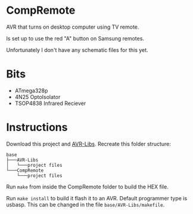 # CompRemote

AVR that turns on desktop computer using TV remote.

Is set up to use the red "A" button on Samsung remotes.

Unfortunately I don't have any schematic files for this yet.

# Bits

* ATmega328p
* 4N25 OptoIsolator
* TSOP4838 Infrared Reciever

# Instructions

Download this project and [AVR-Libs](https://github.com/MarcusKiwi/AVR-Libs). Recreate this folder structure:

```
base
├───AVR-Libs
│   └───project files
└───CompRemote
    └───project files
```

Run `make` from inside the CompRemote folder to build the HEX file.

Run `make install` to build it flash it to an AVR. Default programmer type is usbasp. This can be changed in the file `base/AVR-Libs/makefile`.